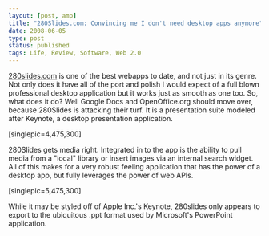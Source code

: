 ```yaml
---
layout: [post, amp]
title: "280Slides.com: Convincing me I don't need desktop apps anymore"
date: 2008-06-05
type: post
status: published
tags: Life, Review, Software, Web 2.0
---
```



[280slides.com](http://280slides.com/editor) is one of the best webapps to date, and not just in its genre. Not only does it have all of the port and polish I would expect of a full blown professional desktop application but it works just as smooth as one too. So, what does it do? Well Google Docs and OpenOffice.org should move over, because 280Slides is attacking their turf. It is a presentation suite modeled after Keynote, a desktop presentation application.

[singlepic=4,475,300]

280Slides gets media right. Integrated in to the app is the ability to pull media from a "local" library or insert images via an internal search widget. All of this makes for a very robust feeling application that has the power of a desktop app, but fully leverages the power of web APIs.

[singlepic=5,475,300]

While it may be styled off of Apple Inc.'s Keynote, 280slides only appears to export to the ubiquitous .ppt format used by Microsoft's PowerPoint application.
